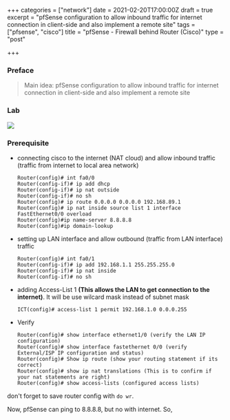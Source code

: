 +++
categories = ["network"]
date = 2021-02-20T17:00:00Z
draft = true
excerpt = "pfSense configuration to allow inbound traffic for internet connection in client-side and also implement a remote site"
tags = ["pfsense", "cisco"]
title = "pfSense - Firewall behind Router (Cisco)"
type = "post"

+++
### Preface

> Main idea: pfSense configuration to allow inbound traffic for internet connection in client-side and also implement a remote site

### Lab

![](https://res.cloudinary.com/bimagv/image/upload/v1614057646/2021-02/123/Screen_2021-02-23_09-38-51X_ljprva.png)

### Prerequisite

* connecting cisco to the internet (NAT cloud) and allow inbound traffic (traffic from internet to local area network)  

      Router(config)# int fa0/0
      Router(config-if)# ip add dhcp
      Router(config-if)# ip nat outside
      Router(config-if)# no sh
      Router(config)# ip route 0.0.0.0 0.0.0.0 192.168.89.1
      Router(config)# ip nat inside source list 1 interface FastEthernet0/0 overload
      Router(config)#ip name-server 8.8.8.8
      Router(config)#ip domain-lookup
* setting up LAN interface and allow outbound (traffic from LAN interface) traffic

      Router(config)# int fa0/1
      Router(config-if)# ip add 192.168.1.1 255.255.255.0
      Router(config-if)# ip nat inside
      Router(config-if)# no sh
* adding Access-List 1 **(This allows the LAN to get connection to the internet)**. It will be use wilcard mask instead of subnet mask

      ICT(config)# access-list 1 permit 192.168.1.0 0.0.0.255
* Verify

      Router(config)# show interface ethernet1/0 (verify the LAN IP configuration)
      Router(config)# show interface fastethernet 0/0 (verify External/ISP IP configuration and status)
      Router(config)# Show ip route (show your routing statement if its correct)
      Router(config)# show ip nat translations (This is to confirm if your nat statements are right)
      Router(config)# show access-lists (configured access lists)

don't forget to save router config with `do wr`.

Now, pfSense can ping to 8.8.8.8, but no with internet. So,